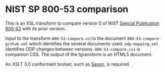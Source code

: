 # NIST SP 800-53 comparison

This is an XSL transform to compare version 5 of 
NIST [Special Publication 800-53](https://csrc.nist.gov/publications/detail/sp/800-53/rev-5/final) 
with its prior version. 

Input to the transform `800-53-compare.xsl`is the document `800-53-compare-github.xml` which 
identifies the several documents used. `odp-mapping.xml` identifies ODP changes between versions.
`800-53-compare.css` is companion CSS.
The output of the tgransform is an HTML5 document.

An XSLT 3.0 conformant toolset, such as [Saxon](https://saxonica.com/welcome/welcome.xml), is required.